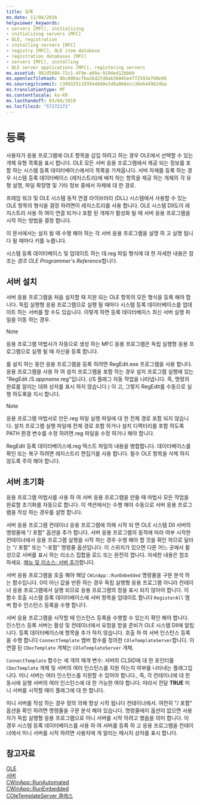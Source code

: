 ```yaml
---
title: 등록
ms.date: 11/04/2016
helpviewer_keywords:
- servers [MFC], initializing
- initializing servers [MFC]
- OLE, registration
- installing servers [MFC]
- registry [MFC], OLE item database
- registration databases [MFC]
- servers [MFC], installing
- OLE server applications [MFC], registering servers
ms.assetid: 991d5684-72c1-4f9e-a09a-9184ed12bbb9
ms.openlocfilehash: 0bc606acfba26d27d0ab36045e4772593e760e98
ms.sourcegitcommit: c3093251193944840e3d0a068ecc30e6449624ba
ms.translationtype: MT
ms.contentlocale: ko-KR
ms.lasthandoff: 03/04/2019
ms.locfileid: "57272172"
---
```

# <a name="registration"></a>등록

사용자가 응용 프로그램에 OLE 항목을 삽입 하려고 하는 경우 OLE에서 선택할 수 있는 개체 유형 목록을 표시 합니다. OLE 모든 서버 응용 프로그램에서 제공 되는 정보를 포함 하는 시스템 등록 데이터베이스에서이 목록을 가져옵니다. 서버 자체를 등록 하는 경우 시스템 등록 데이터베이스 (레지스트리)에 배치 하는 항목을 제공 하는 개체의 각 유형 설명, 파일 확장명 및 기타 정보 중에서 자체에 대 한 경로.

프레임 워크 및 OLE 시스템 동적 연결 라이브러리 (DLL) 시스템에서 사용할 수 있는 OLE 항목의 형식을 결정 하려면이 레지스트리를 사용 합니다. OLE 시스템 Dll도이 레지스트리 사용 하 여이 연결 되거나 포함 된 개체가 활성화 될 때 서버 응용 프로그램을 시작 하는 방법을 결정 합니다.

이 문서에서는 설치 될 때 수행 해야 하는 각 서버 응용 프로그램을 설명 하 고 실행 됩니다 될 때마다 키를 누릅니다.

시스템 등록 데이터베이스 및 업데이트 하는 데.reg 파일 형식에 대 한 자세한 내용은 참조는 *참조 OLE Programmer's Reference*합니다.

##  <a name="_core_server_installation"></a> 서버 설치

서버 응용 프로그램을 처음 설치할 때 지원 되는 OLE 항목의 모든 형식을 등록 해야 합니다. 독립 실행형 응용 프로그램으로 실행 될 때마다 시스템 등록 데이터베이스를 업데이트 하는 서버를 할 수도 있습니다. 이렇게 하면 등록 데이터베이스 최신 서버 실행 파일을 이동 하는 경우.

> [!NOTE]
>  응용 프로그램 마법사가 자동으로 생성 하는 MFC 응용 프로그램은 독립 실행형 응용 프로그램으로 실행 될 때 자신을 등록 합니다.

를 설치 하는 동안 응용 프로그램을 등록 하려면 RegEdit.exe 프로그램을 사용 합니다. 응용 프로그램을 사용 하 여 설치 프로그램을 포함 하는 경우 설치 프로그램 실행에 있는 "RegEdit /S *appname*.reg"입니다. (/S 플래그 자동 작업을 나타냅니다. 즉, 명령의 완료를 알리는 대화 상자를 표시 하지 않습니다.) 이 고, 그렇지 RegEdit를 수동으로 실행 하도록을 지시 합니다.

> [!NOTE]
>  응용 프로그램 마법사로 만든.reg 파일 실행 파일에 대 한 전체 경로 포함 되지 않습니다. 설치 프로그램 실행 파일에 전체 경로 포함 하거나 설치 디렉터리를 포함 하도록 PATH 환경 변수를 수정 하려면.reg 파일을 수정 하거나 해야 합니다.

RegEdit 등록 데이터베이스에.reg 텍스트 파일의 내용을 병합합니다. 데이터베이스를 확인 또는 복구 하려면 레지스트리 편집기를 사용 합니다. 필수 OLE 항목을 삭제 하지 않도록 주의 해야 합니다.

##  <a name="_core_server_initialization"></a> 서버 초기화

응용 프로그램 마법사를 사용 하 여 서버 응용 프로그램을 만들 때 마법사 모든 작업을 완료할 초기화를 자동으로 합니다. 이 섹션에서는 수행 해야 수동으로 서버 응용 프로그램을 작성 하는 경우를 설명 합니다.

서버 응용 프로그램 컨테이너 응용 프로그램에 의해 시작 되 면 OLE 시스템 Dll 서버의 명령줄에 "/ 포함" 옵션을 추가 합니다. 서버 응용 프로그램의 동작에 따라 여부 시작한 컨테이너에서 응용 프로그램 실행을 시작 하는 경우 수행 해야 할 것을 확인 하므로 달라는 "/ 포함" 또는 "-포함" 명령줄 옵션입니다. 이 스위치가 있으면 다른 어느 곳에서 활성으로 서버를 표시 하는 리소스 집합을 로드 또는 완전히 엽니다. 자세한 내용은 참조 하세요. [메뉴 및 리소스: 서버 추가](../mfc/menus-and-resources-server-additions.md)합니다.

서버 응용 프로그램을 호출 해야 해당 `CWinApp::RunEmbedded` 명령줄을 구문 분석 하는 함수입니다. 0이 아닌 값을 반환 하는 경우 독립 실행형 응용 프로그램 아니라 컨테이너 응용 프로그램에서 실행 되므로 응용 프로그램의 창을 표시 되지 않아야 합니다. 이 함수 호출 시스템 등록 데이터베이스에 서버 항목을 업데이트 합니다 `RegisterAll` 멤버 함수 인스턴스 등록을 수행 합니다.

서버 응용 프로그램을 시작할 때 인스턴스 등록을 수행할 수 있는지 확인 해야 합니다. 인스턴스 등록 서버는 활성 및 컨테이너에서 요청을 받을 준비가 OLE 시스템 Dll에 알립니다. 등록 데이터베이스에 항목을 추가 하지 않습니다. 호출 하 여 서버 인스턴스 등록을 수행 합니다 `ConnectTemplate` 멤버 함수를 정의한 `COleTemplateServer`합니다. 이 연결 된 `CDocTemplate` 개체는 `COleTemplateServer` 개체.

`ConnectTemplate` 함수는 세 개의 매개 변수: 서버의 *CLSID*에 대 한 포인터를 `CDocTemplate` 개체 및 서버의 여러 인스턴스를 지원 하는지 여부를 나타내는 플래그입니다. 미니 서버는 여러 인스턴스를 지원할 수 있어야 합니다., 즉, 각 컨테이너에 대 한 동시에 실행 서버의 여러 인스턴스에 대 한 가능한 여야 합니다. 따라서 전달 **TRUE** 미니 서버를 시작할 때이 플래그에 대 한 합니다.

미니 서버를 작성 하는 경우 정의 의해 항상 시작 됩니다 컨테이너에서. 여전히 "/ 포함" 옵션을 확인 하려면 명령줄을 구문 분석 해야 있습니다. 명령줄에이 옵션이 없으면 사용자가 독립 실행형 응용 프로그램으로 미니 서버를 시작 하려고 했음을 의미 합니다. 이 경우 시스템 등록 데이터베이스를 사용 하 여 서버를 등록 하 고 응용 프로그램을 컨테이너에서 미니 서버를 시작 하려면 사용자에 게 알리는 메시지 상자를 표시 합니다.

## <a name="see-also"></a>참고자료

[OLE](../mfc/ole-in-mfc.md)<br/>
[서버](../mfc/servers.md)<br/>
[CWinApp::RunAutomated](../mfc/reference/cwinapp-class.md#runautomated)<br/>
[CWinApp::RunEmbedded](../mfc/reference/cwinapp-class.md#runembedded)<br/>
[COleTemplateServer 클래스](../mfc/reference/coletemplateserver-class.md)
